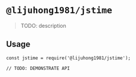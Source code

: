 # `@lijuhong1981/jstime`

> TODO: description

## Usage

```
const jstime = require('@lijuhong1981/jstime');

// TODO: DEMONSTRATE API
```
